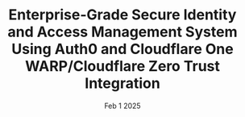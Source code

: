---
title: "Enterprise-Grade Secure Identity and Access Management System Using Auth0 and Cloudflare One WARP/Cloudflare Zero Trust Integration"
date: "Feb 1 2025"
---